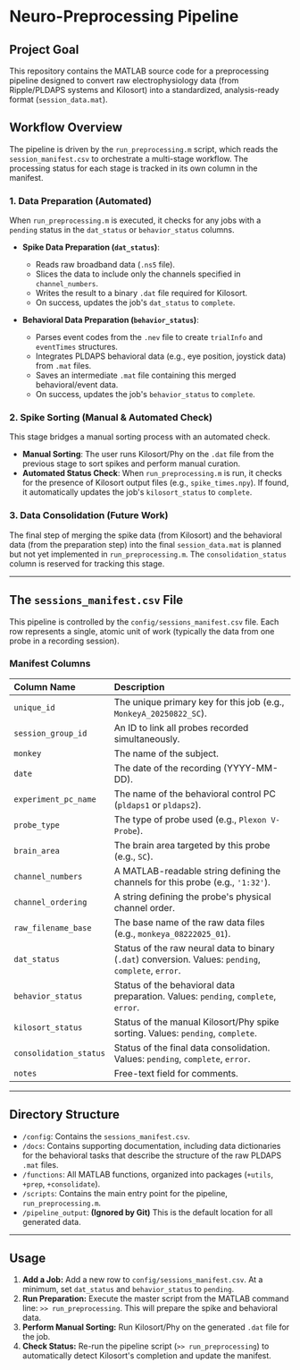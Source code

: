 # Neuro-Preprocessing Pipeline

## Project Goal

This repository contains the MATLAB source code for a preprocessing pipeline designed to convert raw electrophysiology data (from Ripple/PLDAPS systems and Kilosort) into a standardized, analysis-ready format (`session_data.mat`).

## Workflow Overview

The pipeline is driven by the `run_preprocessing.m` script, which reads the `session_manifest.csv` to orchestrate a multi-stage workflow. The processing status for each stage is tracked in its own column in the manifest.

### 1. Data Preparation (Automated)
When `run_preprocessing.m` is executed, it checks for any jobs with a `pending` status in the `dat_status` or `behavior_status` columns.

*   **Spike Data Preparation (`dat_status`)**:
    *   Reads raw broadband data (`.ns5` file).
    *   Slices the data to include only the channels specified in `channel_numbers`.
    *   Writes the result to a binary `.dat` file required for Kilosort.
    *   On success, updates the job's `dat_status` to `complete`.

*   **Behavioral Data Preparation (`behavior_status`)**:
    *   Parses event codes from the `.nev` file to create `trialInfo` and `eventTimes` structures.
    *   Integrates PLDAPS behavioral data (e.g., eye position, joystick data) from `.mat` files.
    *   Saves an intermediate `.mat` file containing this merged behavioral/event data.
    *   On success, updates the job's `behavior_status` to `complete`.

### 2. Spike Sorting (Manual & Automated Check)
This stage bridges a manual sorting process with an automated check.

*   **Manual Sorting**: The user runs Kilosort/Phy on the `.dat` file from the previous stage to sort spikes and perform manual curation.
*   **Automated Status Check**: When `run_preprocessing.m` is run, it checks for the presence of Kilosort output files (e.g., `spike_times.npy`). If found, it automatically updates the job's `kilosort_status` to `complete`.

### 3. Data Consolidation (Future Work)
The final step of merging the spike data (from Kilosort) and the behavioral data (from the preparation step) into the final `session_data.mat` is planned but not yet implemented in `run_preprocessing.m`. The `consolidation_status` column is reserved for tracking this stage.

---

## The `sessions_manifest.csv` File

This pipeline is controlled by the `config/sessions_manifest.csv` file. Each row represents a single, atomic unit of work (typically the data from one probe in a recording session).

### Manifest Columns

| Column Name | Description |
| :--- | :--- |
| `unique_id` | The unique primary key for this job (e.g., `MonkeyA_20250822_SC`). |
| `session_group_id`| An ID to link all probes recorded simultaneously. |
| `monkey` | The name of the subject. |
| `date` | The date of the recording (YYYY-MM-DD). |
| `experiment_pc_name`| The name of the behavioral control PC (`pldaps1` or `pldaps2`). |
| `probe_type` | The type of probe used (e.g., `Plexon V-Probe`). |
| `brain_area` | The brain area targeted by this probe (e.g., `SC`). |
| `channel_numbers`| A MATLAB-readable string defining the channels for this probe (e.g., `'1:32'`). |
| `channel_ordering`| A string defining the probe's physical channel order. |
| `raw_filename_base`| The base name of the raw data files (e.g., `monkeya_08222025_01`). |
| `dat_status` | Status of the raw neural data to binary (`.dat`) conversion. Values: `pending`, `complete`, `error`. |
| `behavior_status` | Status of the behavioral data preparation. Values: `pending`, `complete`, `error`. |
| `kilosort_status` | Status of the manual Kilosort/Phy spike sorting. Values: `pending`, `complete`. |
| `consolidation_status`| Status of the final data consolidation. Values: `pending`, `complete`, `error`. |
| `notes` | Free-text field for comments. |

---

## Directory Structure

-   `/config`: Contains the `sessions_manifest.csv`.
-   `/docs`: Contains supporting documentation, including data dictionaries for the behavioral tasks that describe the structure of the raw PLDAPS `.mat` files.
-   `/functions`: All MATLAB functions, organized into packages (`+utils`, `+prep`, `+consolidate`).
-   `/scripts`: Contains the main entry point for the pipeline, `run_preprocessing.m`.
-   `/pipeline_output`: **(Ignored by Git)** This is the default location for all generated data.

---

## Usage

1.  **Add a Job:** Add a new row to `config/sessions_manifest.csv`. At a minimum, set `dat_status` and `behavior_status` to `pending`.
2.  **Run Preparation:** Execute the master script from the MATLAB command line: `>> run_preprocessing`. This will prepare the spike and behavioral data.
3.  **Perform Manual Sorting:** Run Kilosort/Phy on the generated `.dat` file for the job.
4.  **Check Status:** Re-run the pipeline script (`>> run_preprocessing`) to automatically detect Kilosort's completion and update the manifest.